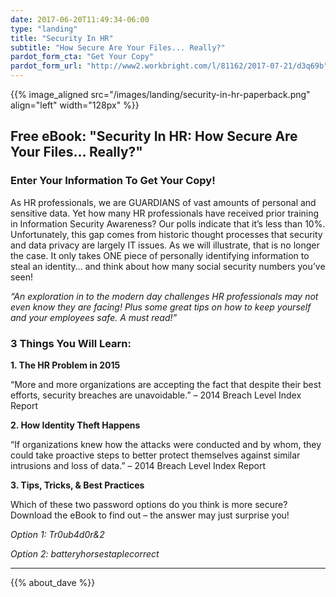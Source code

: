 ```yaml
---
date: 2017-06-20T11:49:34-06:00
type: "landing"
title: "Security In HR"
subtitle: "How Secure Are Your Files... Really?"
pardot_form_cta: "Get Your Copy"
pardot_form_url: "http://www2.workbright.com/l/81162/2017-07-21/d3q69b"
---
```



{{% image_aligned src="/images/landing/security-in-hr-paperback.png" align="left" width="128px" %}}

## Free eBook: "Security In HR: How Secure Are Your Files… Really?"

### Enter Your Information To Get Your Copy!

As HR professionals, we are GUARDIANS of vast amounts of personal and sensitive data. Yet how many HR professionals have received prior training in Information Security Awareness? Our polls indicate that it’s less than 10%. Unfortunately, this gap comes from historic thought processes that security and data privacy are largely IT issues. As we will illustrate, that is no longer the case. It only takes ONE piece of personally identifying information to steal an identity… and think about how many social security numbers you’ve seen!


_“An exploration in to the modern day challenges HR professionals may not even know they are facing! Plus some great tips on how to keep yourself and your employees safe. A must read!”_

### 3 Things You Will Learn:

**1. The HR Problem in 2015**

“More and more organizations are accepting the fact that despite their best efforts, security breaches are unavoidable.” – 2014 Breach Level Index Report

**2. How Identity Theft Happens**

“If organizations knew how the attacks were conducted and by whom, they could take proactive steps to better protect themselves against similar intrusions and loss of data.” – 2014 Breach Level Index Report

**3. Tips, Tricks, & Best Practices**

Which of these two password options do you think is more secure? Download the eBook to find out – the answer may just surprise you!

_Option 1: Tr0ub4d0r&2_

_Option 2: batteryhorsestaplecorrect_

---

{{% about_dave %}}
